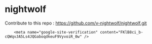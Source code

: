 # nightwolf

Contribute to this repo : https://github.com/v-nightwolf/nightwolf.git


        <meta name="google-site-verification" content="FKlB8ci_b-cQWqvJA5Ls4JQGaboqdkeuF9VyvoiR_0w" />

